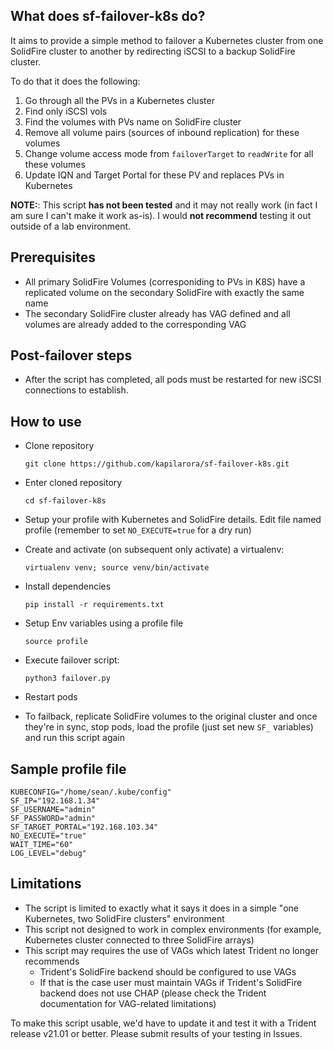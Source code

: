 ## What does sf-failover-k8s do?

It aims to provide a simple method to failover a Kubernetes cluster from one SolidFire cluster to another by redirecting iSCSI to a backup SolidFire cluster.

To do that it does the following:

1) Go through all the PVs in a Kubernetes cluster
2) Find only iSCSI vols
3) Find the volumes with PVs name on SolidFire cluster
4) Remove all volume pairs (sources of inbound replication) for these volumes
5) Change volume access mode from `failoverTarget` to `readWrite` for all these volumes
6) Update IQN and Target Portal for these PV and replaces PVs in Kubernetes

**NOTE:**: This script **has not been tested** and it may not really work (in fact I am sure I can't make it work as-is). I would **not recommend** testing it out outside of a lab environment.
## Prerequisites

- All primary SolidFire Volumes (corresponiding to PVs in K8S) have a replicated volume on the secondary SolidFire with exactly the same name
- The secondary SolidFire cluster already has VAG defined and all volumes are already added to the corresponding VAG

## Post-failover steps

- After the script has completed, all pods must be restarted for new iSCSI connections to establish.

## How to use

- Clone repository

  `git clone https://github.com/kapilarora/sf-failover-k8s.git`

- Enter cloned repository
  
  `cd sf-failover-k8s`

- Setup your profile with Kubernetes and SolidFire details. Edit file named profile (remember to set `NO_EXECUTE=true` for a dry run)

- Create and activate (on subsequent only activate) a virtualenv:
  
  `virtualenv venv; source venv/bin/activate`

- Install dependencies

  `pip install -r requirements.txt`

- Setup Env variables using a profile file
  
  `source profile`

- Execute failover script:
 
  `python3 failover.py`

- Restart pods

- To failback, replicate SolidFire volumes to the original cluster and once they're in sync, stop pods, load the profile (just set new `SF_` variables) and run this script again

## Sample profile file

```raw
KUBECONFIG="/home/sean/.kube/config"
SF_IP="192.168.1.34"
SF_USERNAME="admin"
SF_PASSWORD="admin"
SF_TARGET_PORTAL="192.168.103.34"
NO_EXECUTE="true"
WAIT_TIME="60"
LOG_LEVEL="debug"
```

## Limitations

- The script is limited to exactly what it says it does in a simple "one Kubernetes, two SolidFire clusters" environment
- This script not designed to work in complex environments (for example, Kubernetes cluster connected to three SolidFire arrays)
- This script may requires the use of VAGs which latest Trident no longer recommends
  - Trident's SolidFire backend should be configured to use VAGs
  - If that is the case user must maintain VAGs if Trident's SolidFire backend does not use CHAP (please check the Trident documentation for VAG-related limitations)

To make this script usable, we'd have to update it and test it with a Trident release v21.01 or better. Please submit results of your testing in Issues.
